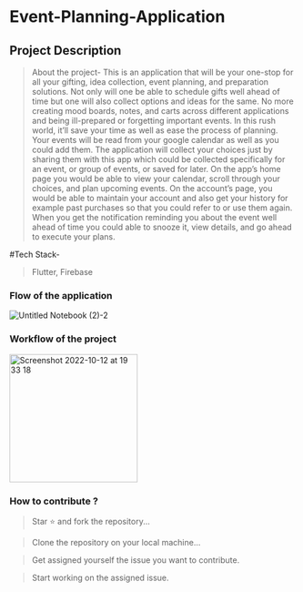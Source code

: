 # Event-Planning-Application

## Project Description
>About the project-
This is an application that will be your one-stop for all your gifting, idea collection, event planning, and preparation solutions. Not only will one be able to schedule gifts well ahead of time but one will also collect options and ideas for the same. No more creating mood boards, notes, and carts across different applications and being ill-prepared or forgetting important events. In this rush world, it’ll save your time as well as ease the process of planning. Your events will be read from your google calendar as well as you could add them. The application will collect your choices just by sharing them with this app which could be collected specifically for an event, or group of events, or saved for later. On the app’s home page you would be able to view your calendar, scroll through your choices, and plan upcoming events. On the account’s page, you would be able to maintain your account and also get your history for example past purchases so that you could refer to or use them again. When you get the notification reminding you about the event well ahead of time you could able to snooze it, view details, and go ahead to execute your plans. 

#Tech Stack- 
> Flutter, Firebase

### Flow of the application 
![Untitled Notebook (2)-2](https://user-images.githubusercontent.com/89656488/195362448-b6ee6697-5098-460c-8b3d-fb06cf5eac64.jpg)

### Workflow of the project 
<img width="225" alt="Screenshot 2022-10-12 at 19 33 18" src="https://user-images.githubusercontent.com/89656488/195364220-a6d72955-3554-406b-92b8-b0c4788ec952.png">


### How to contribute ?
> Star ⭐ and fork the repository... <br>

> Clone the repository on your local machine... <br>

> Get assigned yourself the issue you want to contribute.<br>

> Start working on the assigned issue.
